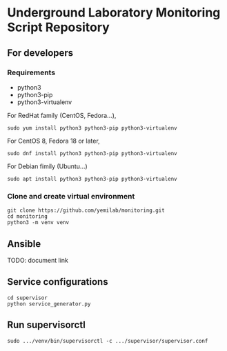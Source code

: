 # Underground Laboratory Monitoring Script Repository

## For developers

### Requirements

- python3
- python3-pip
- python3-virtualenv

For RedHat family (CentOS, Fedora...),

```
sudo yum install python3 python3-pip python3-virtualenv
```

For CentOS 8, Fedora 18 or later,

```
sudo dnf install python3 python3-pip python3-virtualenv
```

For Debian fimily (Ubuntu...)

```
sudo apt install python3 python3-pip python3-virtualenv
```

### Clone and create virtual environment

```
git clone https://github.com/yemilab/monitoring.git
cd monitoring
python3 -m venv venv
```

## Ansible

TODO: document link

## Service configurations

```
cd supervisor
python service_generator.py
```

## Run supervisorctl

```
sudo .../venv/bin/supervisorctl -c .../supervisor/supervisor.conf
```
